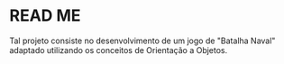 # READ ME 

Tal projeto consiste no desenvolvimento de um jogo de "Batalha Naval" adaptado utilizando os conceitos de Orientação a Objetos.
